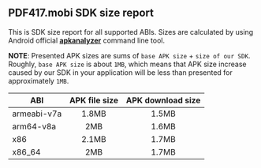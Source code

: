 ## PDF417.mobi SDK size report

This is SDK size report for all supported ABIs. Sizes are calculated by using Android official [**apkanalyzer**](https://developer.android.com/studio/command-line/apkanalyzer) command line tool.

**NOTE**: Presented APK sizes are sums of `base APK size` + `size of our SDK`. Roughly, `base APK size` is about `1MB`, which means that APK size increase caused by our SDK in your application will be less than presented for approximately `1MB`.

| ABI | APK file size | APK download size |
| --- |:-------------:| :----------------:|
| armeabi-v7a | 1.8MB | 1.5MB |
| arm64-v8a | 2MB | 1.6MB |
| x86 | 2.1MB | 1.7MB |
| x86_64 | 2MB | 1.7MB |

